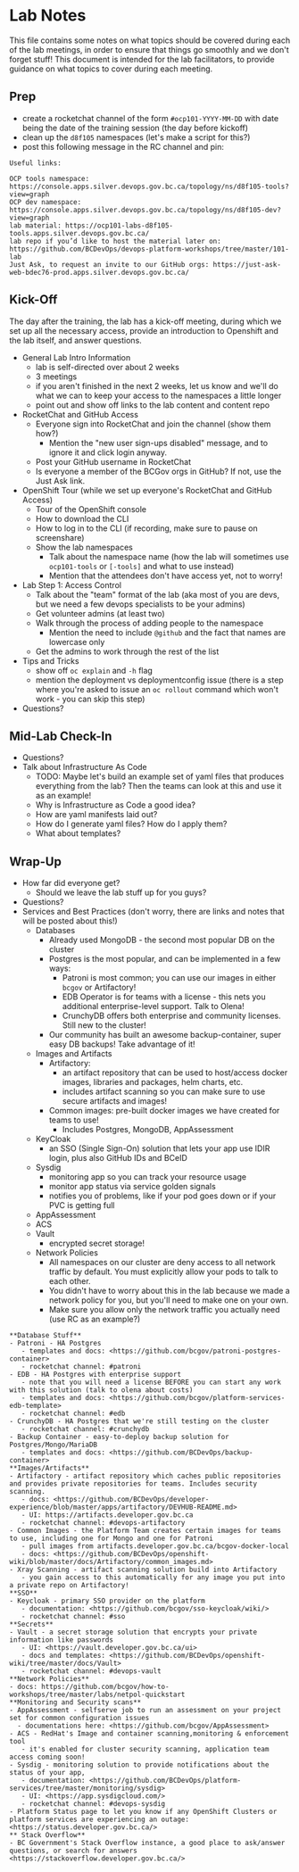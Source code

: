 # Lab Notes

This file contains some notes on what topics should be covered during each of the lab meetings, in order to ensure that things go smoothly and we don't forget stuff! This document is intended for the lab facilitators, to provide guidance on what topics to cover during each meeting.

## Prep

- create a rocketchat channel of the form `#ocp101-YYYY-MM-DD` with date being the date of the training session (the day before kickoff)
- clean up the `d8f105` namespaces (let's make a script for this?)
- post this following message in the RC channel and pin:

```
Useful links:

OCP tools namespace: https://console.apps.silver.devops.gov.bc.ca/topology/ns/d8f105-tools?view=graph
OCP dev namespace: https://console.apps.silver.devops.gov.bc.ca/topology/ns/d8f105-dev?view=graph
lab material: https://ocp101-labs-d8f105-tools.apps.silver.devops.gov.bc.ca/
lab repo if you’d like to host the material later on: https://github.com/BCDevOps/devops-platform-workshops/tree/master/101-lab
Just Ask, to request an invite to our GitHub orgs: https://just-ask-web-bdec76-prod.apps.silver.devops.gov.bc.ca/
```

## Kick-Off

The day after the training, the lab has a kick-off meeting, during which we set up all the necessary access, provide an introduction to Openshift and the lab itself, and answer questions.

- General Lab Intro Information
    - lab is self-directed over about 2 weeks
    - 3 meetings
    - if you aren't finished in the next 2 weeks, let us know and we'll do what we can to keep your access to the namespaces a little longer
    - point out and show off links to the lab content and content repo
- RocketChat and GitHub Access
    - Everyone sign into RocketChat and join the channel (show them how?)
        - Mention the "new user sign-ups disabled" message, and to ignore it and click login anyway.
    - Post your GitHub username in RocketChat
    - Is everyone a member of the BCGov orgs in GitHub? If not, use the Just Ask link.
- OpenShift Tour (while we set up everyone's RocketChat and GitHub Access)
    - Tour of the OpenShift console
    - How to download the CLI
    - How to log in to the CLI (if recording, make sure to pause on screenshare)
    - Show the lab namespaces
        - Talk about the namespace name (how the lab will sometimes use `ocp101-tools` or `[-tools]` and what to use instead)
        - Mention that the attendees don't have access yet, not to worry!
- Lab Step 1: Access Control
    - Talk about the "team" format of the lab (aka most of you are devs, but we need a few devops specialists to be your admins)
    - Get volunteer admins (at least two)
    - Walk through the process of adding people to the namespace
        - Mention the need to include `@github` and the fact that names are lowercase only
    - Get the admins to work through the rest of the list
- Tips and Tricks
    - show off `oc explain` and `-h` flag
    - mention the deployment vs deploymentconfig issue (there is a step where you're asked to issue an `oc rollout` command which won't work - you can skip this step)
- Questions?

## Mid-Lab Check-In

- Questions? 
- Talk about Infrastructure As Code
    - TODO: Maybe let's build an example set of yaml files that produces everything from the lab? Then the teams can look at this and use it as an example!
    - Why is Infrastructure as Code a good idea?
    - How are yaml manifests laid out?
    - How do I generate yaml files? How do I apply them?
    - What about templates?

## Wrap-Up

- How far did everyone get?
    - Should we leave the lab stuff up for you guys?
- Questions?
- Services and Best Practices (don't worry, there are links and notes that will be posted about this!)
    - Databases
        - Already used MongoDB - the second most popular DB on the cluster
        - Postgres is the most popular, and can be implemented in a few ways:
            - Patroni is most common; you can use our images in either `bcgov` or Artifactory!
            - EDB Operator is for teams with a license - this nets you additional enterprise-level support. Talk to Olena!
            - CrunchyDB offers both enterprise and community licenses. Still new to the cluster!
        - Our community has built an awesome backup-container, super easy DB backups! Take advantage of it!
    - Images and Artifacts
        - Artifactory:
            - an artifact repository that can be used to host/access docker images, libraries and packages, helm charts, etc. 
            - includes artifact scanning so you can make sure to use secure artifacts and images!
        - Common images: pre-built docker images we have created for teams to use!
            - Includes Postgres, MongoDB, AppAssessment
    - KeyCloak
        - an SSO (Single Sign-On) solution that lets your app use IDIR login, plus also GitHub IDs and BCeID
    - Sysdig
        - monitoring app so you can track your resource usage
        - monitor app status via service golden signals
        - notifies you of problems, like if your pod goes down or if your PVC is getting full
    - AppAssessment
    - ACS
    - Vault
        - encrypted secret storage!
    - Network Policies
        - All namespaces on our cluster are deny access to all network traffic by default. You must explicitly allow your pods to talk to each other.
        - You didn't have to worry about this in the lab because we made a network policy for you, but you'll need to make one on your own.
        - Make sure you allow only the network traffic you actually need (use RC as an example?)

```
**Database Stuff**
- Patroni - HA Postgres 
   - templates and docs: <https://github.com/bcgov/patroni-postgres-container>
   - rocketchat channel: #patroni 
- EDB - HA Postgres with enterprise support
   - note that you will need a license BEFORE you can start any work with this solution (talk to olena about costs)
   - templates and docs: <https://github.com/bcgov/platform-services-edb-template>
   - rocketchat channel: #edb
- CrunchyDB - HA Postgres that we're still testing on the cluster
   - rocketchat channel: #crunchydb
- Backup Container - easy-to-deploy backup solution for Postgres/Mongo/MariaDB 
   - templates and docs: <https://github.com/BCDevOps/backup-container>
**Images/Artifacts**
- Artifactory - artifact repository which caches public repositories and provides private repositories for teams. Includes security scanning.
   - docs: <https://github.com/BCDevOps/developer-experience/blob/master/apps/artifactory/DEVHUB-README.md>
   - UI: https://artifacts.developer.gov.bc.ca
   - rocketchat channel: #devops-artifactory 
- Common Images - the Platform Team creates certain images for teams to use, including one for Mongo and one for Patroni
   - pull images from artifacts.developer.gov.bc.ca/bcgov-docker-local
   - docs: <https://github.com/BCDevOps/openshift-wiki/blob/master/docs/Artifactory/common_images.md>
- Xray Scanning - artifact scanning solution build into Artifactory
   - you gain access to this automatically for any image you put into a private repo on Artifactory!
**SSO**
- Keycloak - primary SSO provider on the platform
   - documentation: <https://github.com/bcgov/sso-keycloak/wiki/>
   - rocketchat channel: #sso 
**Secrets**
- Vault - a secret storage solution that encrypts your private information like passwords
   - UI: <https://vault.developer.gov.bc.ca/ui>
   - docs and templates: <https://github.com/BCDevOps/openshift-wiki/tree/master/docs/Vault>
   - rocketchat channel: #devops-vault 
**Network Policies**
- docs: https://github.com/bcgov/how-to-workshops/tree/master/labs/netpol-quickstart
**Monitoring and Security scans**
- AppAssessment - selfserve job to run an assessment on your project set for common configuration issues
  - documentations here: <https://github.com/bcgov/AppAssessment>
- ACS - RedHat's Image and container scanning,monitoring & enforcement tool
   - it's enabled for cluster security scanning, application team access coming soon!
- Sysdig - monitoring solution to provide notifications about the status of your app,
   - documentation: <https://github.com/BCDevOps/platform-services/tree/master/monitoring/sysdig>
   - UI: <https://app.sysdigcloud.com/>
   - rocketchat channel: #devops-sysdig
- Platform Status page to let you know if any OpenShift Clusters or platform services are experiencing an outage: <https://status.developer.gov.bc.ca/>
** Stack Overflow** 
- BC Government's Stack Overflow instance, a good place to ask/answer questions, or search for answers <https://stackoverflow.developer.gov.bc.ca/>

```
